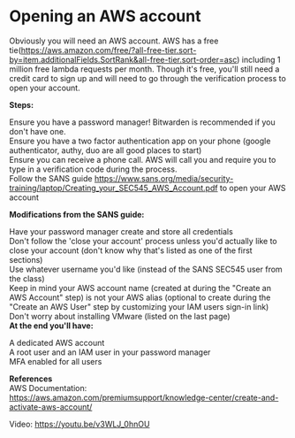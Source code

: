 <b><h1>Opening an AWS account</h1></b>  

Obviously you will need an AWS account. AWS has a free tie(https://aws.amazon.com/free/?all-free-tier.sort-by=item.additionalFields.SortRank&all-free-tier.sort-order=asc) including 1 million free lambda requests per month. Though it's free, you'll still need a credit card to sign up and will need to go through the verification process to open your account.  

<b>Steps:</b>    

Ensure you have a password manager! Bitwarden is recommended if you don't have one.  
Ensure you have a two factor authentication app on your phone (google authenticator, authy, duo are all good places to start)  
Ensure you can receive a phone call. AWS will call you and require you to type in a verification code during the process.  
Follow the SANS guide https://www.sans.org/media/security-training/laptop/Creating_your_SEC545_AWS_Account.pdf to open your AWS account    

<b>Modifications from the SANS guide:</b>  

Have your password manager create and store all credentials  
Don't follow the 'close your account' process unless you'd actually like to close your account (don't know why that's listed as one of the first sections)  
Use whatever username you'd like (instead of the SANS SEC545 user from the class)  
Keep in mind your AWS account name (created at during the "Create an AWS Account" step) is not your AWS alias (optional to create during the "Create an AWS User" step by customizing your IAM users sign-in link)  
Don't worry about installing VMware (listed on the last page)  
<b>At the end you'll have:</b>   

A dedicated AWS account  
A root user and an IAM user in your password manager  
MFA enabled for all users  

<b>References</b>  
AWS Documentation: https://aws.amazon.com/premiumsupport/knowledge-center/create-and-activate-aws-account/  

Video: https://youtu.be/v3WLJ_0hnOU  
